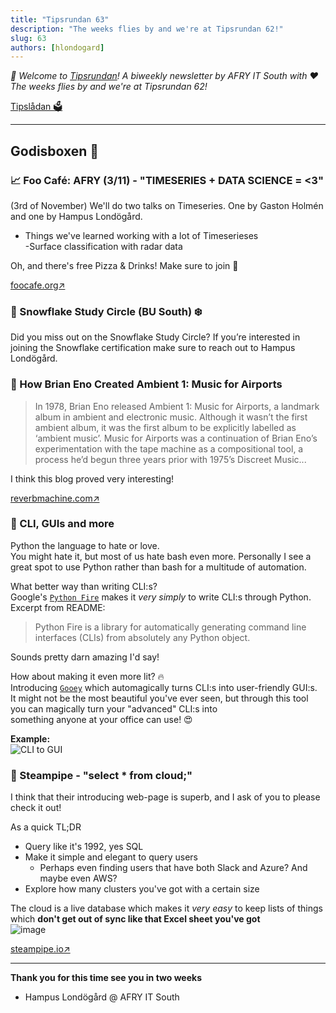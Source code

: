 ```yaml
---
title: "Tipsrundan 63"
description: "The weeks flies by and we're at Tipsrundan 62!"
slug: 63
authors: [hlondogard]
---
```

_👋 Welcome to [Tipsrundan](https://buitsyd.com/tipsrundan/63/)! A biweekly newsletter by AFRY IT South with ❤️_
_The weeks flies by and we're at Tipsrundan 62!_
<!--truncate-->

[Tipslådan 🗳](mailto:hampus.londogard@afry.com?subject=Tips)    

---




## Godisboxen 🍭
        
### 📈 Foo Café: AFRY (3/11) - "TIMESERIES + DATA SCIENCE = <3"

(3rd of November) We'll do two talks on Timeseries. One by Gaston Holmén and one by Hampus Londögård.    
- Things we've learned working with a lot of Timeserieses    
-Surface classification with radar data

Oh, and there's free Pizza & Drinks! Make sure to join 🥳

[foocafe.org↗](https://foocafe.org/event/timeseries-data-science)

### 🔀 Snowflake Study Circle (BU South) ❄️

Did you miss out on the Snowflake Study Circle? If you’re interested in joining the Snowflake certification make sure to reach out to Hampus Londögård.



### 🔀 How Brian Eno Created Ambient 1: Music for Airports

> In 1978, Brian Eno released Ambient 1: Music for Airports, a landmark album in ambient and electronic music. Although it wasn’t the first ambient album, it was the first album to be explicitly labelled as ‘ambient music’. Music for Airports was a continuation of Brian Eno’s experimentation with the tape machine as a compositional tool, a process he’d begun three years prior with 1975’s Discreet Music...

I think this blog proved very interesting! 

[reverbmachine.com↗](https://reverbmachine.com/blog/deconstructing-brian-eno-music-for-airports/)

### 🔀 CLI, GUIs and more

Python the language to hate or love.    
You might hate it, but most of us hate bash even more. Personally I see a great spot to use Python rather than bash for a multitude of automation.

What better way than writing CLI:s?    
Google's [`Python Fire`](https://github.com/google/python-fire) makes it _very simply_ to write CLI:s through Python. Excerpt from README:    
> Python Fire is a library for automatically generating command line interfaces (CLIs) from absolutely any Python object.

Sounds pretty darn amazing I'd say!

How about making it even more lit? 🔥    
Introducing [`Gooey`](https://github.com/chriskiehl/Gooey) which automagically turns CLI:s into user-friendly GUI:s.   
It might not be the most beautiful you've ever seen, but through this tool you can magically turn your "advanced" CLI:s into   
something anyone at your office can use! 😍

**Example:**    
![CLI to GUI](https://github.com/chriskiehl/GooeyImages/raw/images/readme-images/1-0-4-title-card.png)




### 🎒 Steampipe - "select * from cloud;"

I think that their introducing web-page is superb, and I ask of you to please check it out!

As a quick TL;DR  
- Query like it's 1992, yes SQL  
- Make it simple and elegant to query users  
  - Perhaps even finding users that have both Slack and Azure? And maybe even AWS?  
- Explore how many clusters you've got with a certain size

The cloud is a live database which makes it _very easy_ to keep lists of things which **don't get out of sync like that Excel sheet you've got**  
![image](https://user-images.githubusercontent.com/7490199/196105455-9e985b54-7978-4416-8971-3ca7150f03a3.png)

[steampipe.io↗](https://steampipe.io/)   

---

**Thank you for this time see you in two weeks**   
- Hampus Londögård @ AFRY IT South